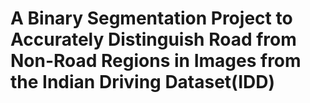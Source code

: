 # A Binary Segmentation Project to Accurately Distinguish Road from Non-Road Regions in Images from the Indian Driving Dataset(IDD)
